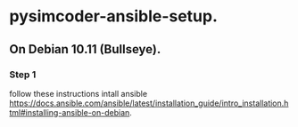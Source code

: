 # pysimcoder-ansible-setup. 

## On Debian 10.11 (Bullseye). 
### Step 1
follow these instructions intall ansible  
https://docs.ansible.com/ansible/latest/installation_guide/intro_installation.html#installing-ansible-on-debian.  

###
